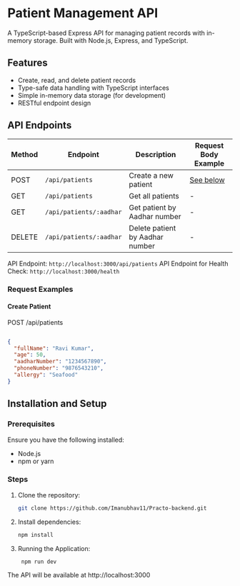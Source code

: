 # Patient Management API

A TypeScript-based Express API for managing patient records with in-memory storage. Built with Node.js, Express, and TypeScript.

## Features

- Create, read, and delete patient records
- Type-safe data handling with TypeScript interfaces
- Simple in-memory data storage (for development)
- RESTful endpoint design

## API Endpoints

| Method | Endpoint                | Description                          | Request Body Example                  |
|--------|-------------------------|--------------------------------------|---------------------------------------|
| POST   | `/api/patients`         | Create a new patient                 | [See below](#create-patient)          |
| GET    | `/api/patients`         | Get all patients                     | -                                     |
| GET    | `/api/patients/:aadhar` | Get patient by Aadhar number         | -                                     |
| DELETE | `/api/patients/:aadhar` | Delete patient by Aadhar number      | -                                     |

API Endpoint:  `http://localhost:3000/api/patients`
API Endpoint for Health Check: `http://localhost:3000/health`

### Request Examples

#### Create Patient
POST /api/patients
```json

{
  "fullName": "Ravi Kumar",
  "age": 50,
  "aadharNumber": "1234567890",
  "phoneNumber": "9876543210",
  "allergy": "Seafood"
}
```


## Installation and Setup

### Prerequisites
Ensure you have the following installed:
- Node.js
- npm or yarn

### Steps
1. Clone the repository:
   ```bash
   git clone https://github.com/Imanubhav11/Practo-backend.git
   ```

2. Install dependencies:
   ```bash
   npm install
   ```

3. Running the Application:
   ```bash
    npm run dev
   ```
The API will be available at http://localhost:3000
